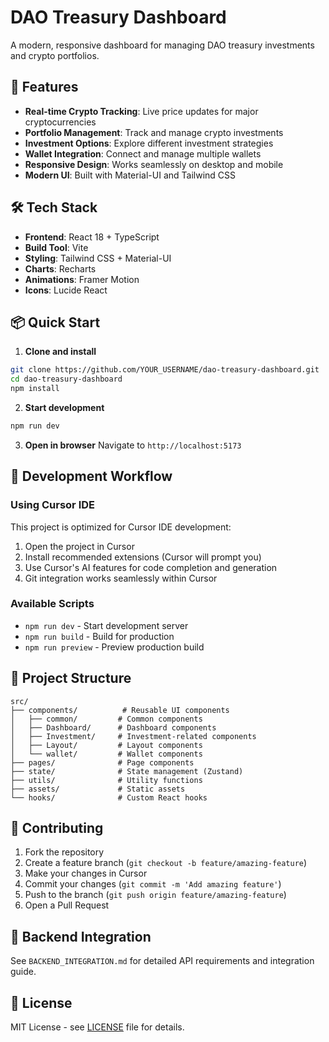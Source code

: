 # DAO Treasury Dashboard

A modern, responsive dashboard for managing DAO treasury investments and crypto portfolios.

## 🚀 Features

- **Real-time Crypto Tracking**: Live price updates for major cryptocurrencies
- **Portfolio Management**: Track and manage crypto investments  
- **Investment Options**: Explore different investment strategies
- **Wallet Integration**: Connect and manage multiple wallets
- **Responsive Design**: Works seamlessly on desktop and mobile
- **Modern UI**: Built with Material-UI and Tailwind CSS

## 🛠️ Tech Stack

- **Frontend**: React 18 + TypeScript
- **Build Tool**: Vite
- **Styling**: Tailwind CSS + Material-UI
- **Charts**: Recharts
- **Animations**: Framer Motion
- **Icons**: Lucide React

## 📦 Quick Start

1. **Clone and install**
```bash
git clone https://github.com/YOUR_USERNAME/dao-treasury-dashboard.git
cd dao-treasury-dashboard
npm install
```

2. **Start development**
```bash
npm run dev
```

3. **Open in browser**
Navigate to `http://localhost:5173`

## 🔧 Development Workflow

### Using Cursor IDE
This project is optimized for Cursor IDE development:

1. Open the project in Cursor
2. Install recommended extensions (Cursor will prompt you)
3. Use Cursor's AI features for code completion and generation
4. Git integration works seamlessly within Cursor

### Available Scripts
- `npm run dev` - Start development server
- `npm run build` - Build for production  
- `npm run preview` - Preview production build

## 📁 Project Structure

```
src/
├── components/          # Reusable UI components
│   ├── common/         # Common components
│   ├── Dashboard/      # Dashboard components
│   ├── Investment/     # Investment-related components
│   ├── Layout/         # Layout components
│   └── wallet/         # Wallet components
├── pages/              # Page components
├── state/              # State management (Zustand)
├── utils/              # Utility functions
├── assets/             # Static assets
└── hooks/              # Custom React hooks
```

## 🤝 Contributing

1. Fork the repository
2. Create a feature branch (`git checkout -b feature/amazing-feature`)
3. Make your changes in Cursor
4. Commit your changes (`git commit -m 'Add amazing feature'`)
5. Push to the branch (`git push origin feature/amazing-feature`)
6. Open a Pull Request

## 📝 Backend Integration

See `BACKEND_INTEGRATION.md` for detailed API requirements and integration guide.

## 📄 License

MIT License - see [LICENSE](LICENSE) file for details.
